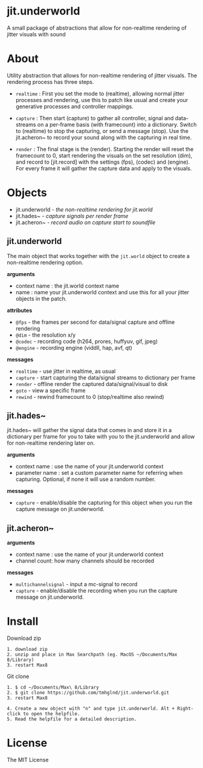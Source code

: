 # jit.underworld

A small package of abstractions that allow for non-realtime rendering of jitter visuals with sound

# About

Utility abstraction that allows for non-realtime rendering of jitter visuals. The rendering process has three steps. 

- `realtime` : First you set the mode to (realtime), allowing normal jitter processes and rendering, use this to patch like usual and create your generative processes and controller mappings. 

- `capture` : Then start (capture) to gather all controller, signal and data-streams on a per-frame basis (with framecount) into a dictionary. Switch to (realtime) to stop the capturing, or send a message (stop). Use the jit.acheron~ to record your sound along with the capturing in real time.

- `render` : The final stage is the (render). Starting the render will reset the framecount to 0, start rendering the visuals on the set resolution (dim), and record to [jit.record] with the settings (fps), (codec) and (engine). For every frame it will gather the capture data and apply to the visuals.

# Objects

- jit.underworld - *the non-realtime rendering for jit.world*
- jit.hades~ - *capture signals per render frame*
- jit.acheron~ - *record audio on capture start to soundfile*

## jit.underworld

The main object that works together with the `jit.world` object to create a non-realtime rendering option.

**arguments**
- context name : the jit.world context name
- name : name your jit.underworld context and use this for all your jitter objects in the patch.

**attributes**
- `@fps` - the frames per second for data/signal capture and offline rendering
- `@dim` - the resolution x/y
- `@codec` - recording code (h264, prores, huffyuv, gif, jpeg)
- `@engine` - recording engine (viddll, hap, avf, qt)

**messages**
- `realtime` - use jitter in realtime, as usual
- `capture` - start capturing the data/signal streams to dictionary per frame
- `render` - offline render the captured data/signal/visual to disk
- `goto` - view a specific frame
- `rewind` - rewind framecount to 0 (stop/realtime also rewind)

## jit.hades~

jit.hades~ will gather the signal data that comes in and store it in a dictionary per frame for you to take with you to the jit.underworld and allow for non-realtime rendering later on.

**arguments**
- context name : use the name of your jit.underworld context
- parameter name : set a custom parameter name for referring when capturing. Optional, if none it will use a random number.

**messages**
- `capture` - enable/disable the capturing for this object when you run the capture message on jit.underworld.

## jit.acheron~

**arguments**
- context name : use the name of your jit.underworld context
- channel count: how many channels should be recorded

**messages**
- `multichannelsignal` - input a mc-signal to record
- `capture` - enable/disable the recording when you run the capture message on jit.underworld.

# Install

Download zip
```
1. download zip
2. unzip and place in Max Searchpath (eg. MacOS ~/Documents/Max 8/Library)
3. restart Max8
```
Git clone
```
1. $ cd ~/Documents/Max\ 8/Library
2. $ git clone https://github.com/tmhglnd/jit.underworld.git
3. restart Max8
```
```
4. Create a new object with "n" and type jit.underworld. Alt + Right-click to open the helpfile.
5. Read the helpfile for a detailed description.
```

# License

The MIT License